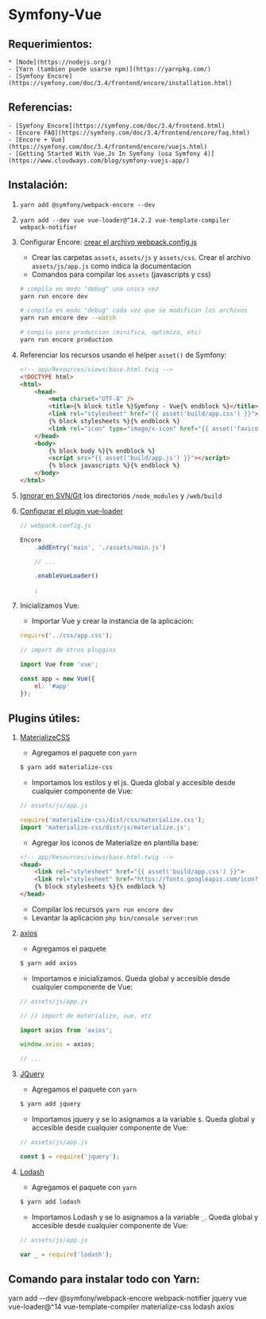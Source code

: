 # Symfony-Vue

## Requerimientos:
    * [Node](https://nodejs.org/)
    - [Yarn (tambien puede usarse npm)](https://yarnpkg.com/)
    - [Symfony Encore](https://symfony.com/doc/3.4/frontend/encore/installation.html)

## Referencias:
    - [Symfony Encore](https://symfony.com/doc/3.4/frontend.html)
    - [Encore FAQ](https://symfony.com/doc/3.4/frontend/encore/faq.html)
    - [Encore + Vue](https://symfony.com/doc/3.4/frontend/encore/vuejs.html)
    - [Getting Started With Vue.Js In Symfony (usa Symfony 4)](https://www.cloudways.com/blog/symfony-vuejs-app/)

## Instalación:
1. `yarn add @symfony/webpack-encore --dev`

2. `yarn add --dev vue vue-loader@^14.2.2 vue-template-compiler webpack-notifier`

3. Configurar Encore: [crear el archivo webpack.config.js](https://symfony.com/doc/3.4/frontend/encore/simple-example.html)
    - Crear las carpetas `assets`, `assets/js` y `assets/css`. Crear el archivo `assets/js/app.js` como indica la documentacion
    - Comandos para compilar los `assets` (javascripts y css)

    ```bash
    # compila en modo "debug" una unica vez
    yarn run encore dev

    # compila en modo "debug" cada vez que se modifican los archivos
    yarn run encore dev --watch

    # compila para produccion (minifica, optimiza, etc)
    yarn run encore production
    ```

4. Referenciar los recursos usando el helper `asset()` de Symfony:

    ```HTML
    <!-- app/Resources/views/base.html.twig -->
    <!DOCTYPE html>
    <html>
        <head>
            <meta charset="UTF-8" />
            <title>{% block title %}Symfony - Vue{% endblock %}</title>
            <link rel="stylesheet" href="{{ asset('build/app.css') }}">
            {% block stylesheets %}{% endblock %}
            <link rel="icon" type="image/x-icon" href="{{ asset('favicon.ico') }}" />
        </head>
        <body>
            {% block body %}{% endblock %}
            <script src="{{ asset('build/app.js') }}"></script>
            {% block javascripts %}{% endblock %}
        </body>
    </html>
    ```

5. [Ignorar en SVN/Git](https://symfony.com/doc/3.4/frontend/encore/faq.html) los directorios `/node_modules` y `/web/build`

6. [Configurar el plugin vue-loader](https://symfony.com/doc/3.4/frontend/encore/vuejs.html)

    ```js
    // webpack.config.js

    Encore
        .addEntry('main', './assets/main.js')

        // ...

        .enableVueLoader()

        ;
    ```

7. Inicializamos Vue:

    * Importar Vue y crear la instancia de la aplicacion:

    ```js
    require('../css/app.css');

    // import de otros pluggins

    import Vue from 'vue';

    const app = new Vue({
        el: '#app'
    });
    ```

## Plugins útiles:

1. [MaterializeCSS](https://materializecss.com/)

    * Agregamos el paquete con `yarn`

    ```bash
    $ yarn add materialize-css
    ```


    * Importamos los estilos y el js. Queda global y accesible desde cualquier componente de Vue:

    ```js
    // assets/js/app.js

    require('materialize-css/dist/css/materialize.css');
    import 'materialize-css/dist/js/materialize.js';
    ```

    * Agregar los iconos de Materialize en plantilla base:

    ```HTML
    <!-- app/Resources/views/base.html.twig -->
    <head>
        <link rel="stylesheet" href="{{ asset('build/app.css') }}">
        <link rel="stylesheet" href="https://fonts.googleapis.com/icon?family=Material+Icons">
        {% block stylesheets %}{% endblock %}
    </head>
    ```

    * Compilar los recursos `yarn run encore dev`
    * Levantar la aplicacion `php bin/console server:run`


2. [axios](https://github.com/axios/axios)

    * Agregamos el paquete

    ```bash
    $ yarn add axios
    ```

    * Importamos e inicializamos. Queda global y accesible desde cualquier componente de Vue:

    ```js
    // assets/js/app.js

    // // import de materialize, vue, etc

    import axios from 'axios';

    window.axios = axios;

    // ...
    ```

3. [JQuery](https://jquery.com/)

    * Agregamos el paquete con `yarn`

    ```bash
    $ yarn add jquery
    ```


    * Importamos jquery y se lo asignamos a la variable `$`. Queda global y accesible desde cualquier componente de Vue:

    ```js
    // assets/js/app.js

    const $ = require('jquery');
    ```

4. [Lodash](https://lodash.com/)

    * Agregamos el paquete con `yarn`

    ```bash
    $ yarn add lodash
    ```


    * Importamos Lodash y se lo asignamos a la variable `_`. Queda global y accesible desde cualquier componente de Vue:

    ```js
    // assets/js/app.js

    var _ = require('lodash');
    ```


## Comando para instalar todo con Yarn:
yarn add --dev @symfony/webpack-encore webpack-notifier jquery vue vue-loader@^14 vue-template-compiler materialize-css lodash axios
